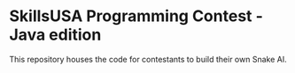 # SkillsUSA Programming Contest - Java edition

This repository houses the code for contestants to build their own Snake AI.
